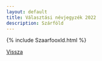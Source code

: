 ```yaml
---
layout: default
title: Választási névjegyzék 2022
description: Szárföld
---
```


{% include Szaarfooxld.html %}

[Vissza](./)
